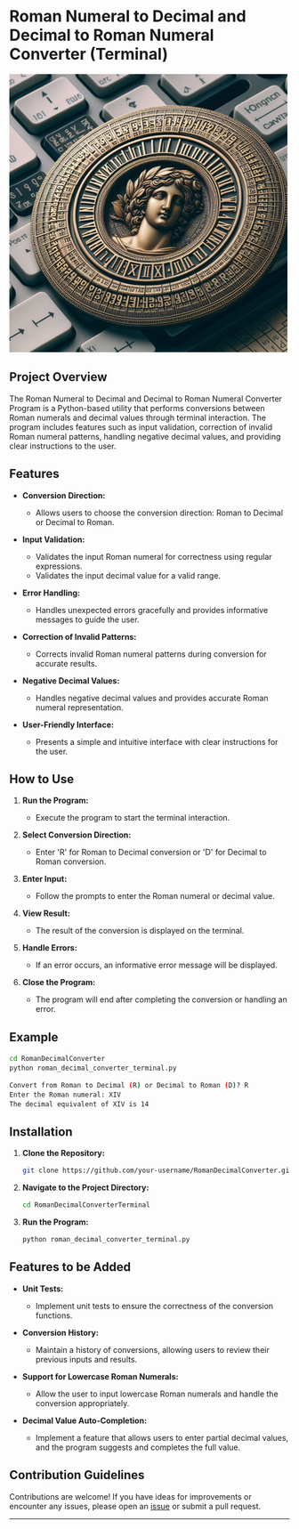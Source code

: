 # Roman Numeral to Decimal and Decimal to Roman Numeral Converter (Terminal)

![RomanDecimal](image-1.png)

## Project Overview

The Roman Numeral to Decimal and Decimal to Roman Numeral Converter Program is a Python-based utility that performs conversions between Roman numerals and decimal values through terminal interaction. The program includes features such as input validation, correction of invalid Roman numeral patterns, handling negative decimal values, and providing clear instructions to the user.

## Features

- **Conversion Direction:**

  - Allows users to choose the conversion direction: Roman to Decimal or Decimal to Roman.

- **Input Validation:**

  - Validates the input Roman numeral for correctness using regular expressions.
  - Validates the input decimal value for a valid range.

- **Error Handling:**

  - Handles unexpected errors gracefully and provides informative messages to guide the user.

- **Correction of Invalid Patterns:**

  - Corrects invalid Roman numeral patterns during conversion for accurate results.

- **Negative Decimal Values:**

  - Handles negative decimal values and provides accurate Roman numeral representation.

- **User-Friendly Interface:**
  - Presents a simple and intuitive interface with clear instructions for the user.

## How to Use

1. **Run the Program:**

   - Execute the program to start the terminal interaction.

2. **Select Conversion Direction:**

   - Enter 'R' for Roman to Decimal conversion or 'D' for Decimal to Roman conversion.

3. **Enter Input:**

   - Follow the prompts to enter the Roman numeral or decimal value.

4. **View Result:**

   - The result of the conversion is displayed on the terminal.

5. **Handle Errors:**

   - If an error occurs, an informative error message will be displayed.

6. **Close the Program:**
   - The program will end after completing the conversion or handling an error.

## Example

```bash
cd RomanDecimalConverter
python roman_decimal_converter_terminal.py
```

```bash
Convert from Roman to Decimal (R) or Decimal to Roman (D)? R
Enter the Roman numeral: XIV
The decimal equivalent of XIV is 14
```

## Installation

1. **Clone the Repository:**

   ```bash
   git clone https://github.com/your-username/RomanDecimalConverter.git
   ```

2. **Navigate to the Project Directory:**

   ```bash
   cd RomanDecimalConverterTerminal
   ```

3. **Run the Program:**

   ```bash
   python roman_decimal_converter_terminal.py
   ```

## Features to be Added

- **Unit Tests:**

  - Implement unit tests to ensure the correctness of the conversion functions.

- **Conversion History:**

  - Maintain a history of conversions, allowing users to review their previous inputs and results.

- **Support for Lowercase Roman Numerals:**

  - Allow the user to input lowercase Roman numerals and handle the conversion appropriately.

- **Decimal Value Auto-Completion:**

  - Implement a feature that allows users to enter partial decimal values, and the program suggests and completes the full value.

## Contribution Guidelines

Contributions are welcome! If you have ideas for improvements or encounter any issues, please open an [issue](https://github.com/your-username/RomanDecimalConverterTerminal/issues) or submit a pull request.

---
